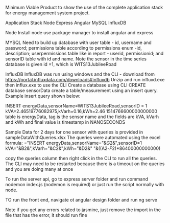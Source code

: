 Minimum Viable Product to show the use of the complete application stack for energy management system project.

Application Stack
Node
Express
Angular
MySQL
InfluxDB

Node
Install node
use package manager to install angular and express

MYSQL
Need to build up database with user table - id, username and password; permissions table according to permissions enum -id, description;
userpermissions table like in report - userid, permissionid; and sensorID table with id and name. Note the sensor in the time series database is given id =1, which is WITS13JubileeRoad

InfluxDB 
InfluxDB was run using windows and the CLI - download from https://portal.influxdata.com/downloads#influxdb 
Unzip and run influxd.exe then influx.exe to use the CLI
Create a database using CLI CREATE database sensorData
create a table/measurement using an insert query. Example insert query shown below:

INSERT energyData,sensorName=WITS13JubileeRoad,sensorID = 1 kVA=2.46519776082975,kVarh=0.16,kWh=2.46 1514766600000000000
table is energyData, tag is the sensor name and the fields are kVA, kVarh and kWh and final value is timestamp in NANOSECONDS

Sample Data for 2 days for one sensor with queries is provided in sampleDataWithQueries.xlsx 
The queries were automated using the excel formula:
="INSERT energyData,sensorName="&$G$2&",sensorID=1 kVA="&B2&",kVarh="&C2&",kWh="&D2&" "&((A2-$F$2)*86400000000000)

copy the queries column then right click in the CLI to run all the queries. The CLI may need to be restarted 
because there is a timeout on the queries and you are doing many at once

To run the server api, go to express server folder and run command nodemon index.js (nodemon is required) or just run the script normally with node.

TO run the front end, navigate ot angular design folder and run ng serve

Note if you get any errors related to jasmine, just remove the import in the file that has the error, it should run fine
